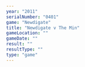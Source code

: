```yaml
---
year: "2011"
serialNumber: "0401" 
game: "Newdigate"
title: "Newdigate v The Min"
gameLocation: ""
gameDate: ""
result: ""
resultType: ""
type: "game"
---
```

